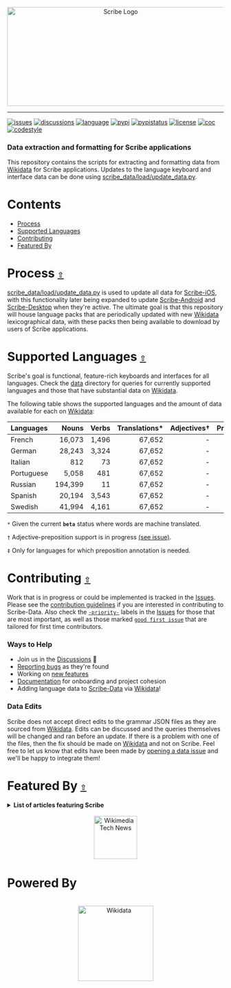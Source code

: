 <div align="center">
  <a href="https://github.com/scribe-org/Scribe-Data"><img src="https://raw.githubusercontent.com/scribe-org/Organization/main/logo/ScribeAppLogo.png" width=512 height=230 alt="Scribe Logo"></a>
</div>

---

[![issues](https://img.shields.io/github/issues/scribe-org/Scribe-Data)](https://github.com/scribe-org/Scribe-Data/issues)
[![discussions](https://img.shields.io/github/discussions/scribe-org/Scribe-Data)](https://github.com/scribe-org/Scribe-Data/discussions)
[![language](https://img.shields.io/badge/Python-3-306998.svg?logo=python&logoColor=ffffff)](https://github.com/scribe-org/Scribe-Data/blob/main/CONTRIBUTING.md)
[![pypi](https://img.shields.io/pypi/v/scribe-data.svg?color=4B8BBE)](https://pypi.org/project/scribe-data/)
[![pypistatus](https://img.shields.io/pypi/status/scribe-data.svg)](https://pypi.org/project/scribe-data/)
[![license](https://img.shields.io/github/license/scribe-org/Scribe-Data.svg)](https://github.com/scribe-org/Scribe-Data/blob/main/LICENSE.txt)
[![coc](https://img.shields.io/badge/coc-Contributor%20Covenant-ff69b4.svg)](https://github.com/scribe-org/Scribe-Data/blob/main/.github/CODE_OF_CONDUCT.md)
[![codestyle](https://img.shields.io/badge/code%20style-black-000000.svg)](https://github.com/psf/black)

### Data extraction and formatting for Scribe applications

This repository contains the scripts for extracting and formatting data from [Wikidata](https://www.wikidata.org/) for Scribe applications. Updates to the language keyboard and interface data can be done using [scribe_data/load/update_data.py](https://github.com/scribe-org/Scribe-Data/tree/main/src/scribe_data/load/update_data.py).

# **Contents**<a id="contents"></a>

- [Process](#process)
- [Supported Languages](#supported-languages)
- [Contributing](#contributing)
- [Featured By](#featured-by)

# Process [`⇧`](#contents) <a id="process"></a>

[scribe_data/load/update_data.py](https://github.com/scribe-org/Scribe-Data/tree/main/src/scribe_data/load/update_data.py) is used to update all data for [Scribe-iOS](https://github.com/scribe-org/Scribe-iOS), with this functionality later being expanded to update [Scribe-Android](https://github.com/scribe-org/Scribe-Android) and [Scribe-Desktop](https://github.com/scribe-org/Scribe-Desktop) when they're active. The ultimate goal is that this repository will house language packs that are periodically updated with new [Wikidata](https://www.wikidata.org/) lexicographical data, with these packs then being available to download by users of Scribe applications.

# Supported Languages [`⇧`](#contents) <a id="supported-languages"></a>

Scribe's goal is functional, feature-rich keyboards and interfaces for all languages. Check the [data](https://github.com/scribe-org/Scribe-Data/tree/main/data) directory for queries for currently supported languages and those that have substantial data on [Wikidata](https://www.wikidata.org/).

The following table shows the supported languages and the amount of data available for each on [Wikidata](https://www.wikidata.org/):

| Languages  |   Nouns | Verbs | Translations\* | Adjectives† | Prepositions‡ |
| :--------- | ------: | ----: | -------------: | ----------: | ------------: |
| French     |  16,073 | 1,496 |         67,652 |           - |             - |
| German     |  28,243 | 3,324 |         67,652 |           - |           187 |
| Italian    |     812 |    73 |         67,652 |           - |             - |
| Portuguese |   5,058 |   481 |         67,652 |           - |             - |
| Russian    | 194,399 |    11 |         67,652 |           - |            12 |
| Spanish    |  20,194 | 3,543 |         67,652 |           - |             - |
| Swedish    |  41,994 | 4,161 |         67,652 |           - |             - |

`*` Given the current **`beta`** status where words are machine translated.

`†` Adjective-preposition support is in progress [(see issue)](https://github.com/scribe-org/Scribe-iOS/issues/86).

`‡` Only for languages for which preposition annotation is needed.

# Contributing [`⇧`](#contents) <a id="contributing"></a>

Work that is in progress or could be implemented is tracked in the [Issues](https://github.com/scribe-org/Scribe-Data/issues). Please see the [contribution guidelines](https://github.com/scribe-org/Scribe-Data/blob/main/CONTRIBUTING.md) if you are interested in contributing to Scribe-Data. Also check the [`-priority-`](https://github.com/scribe-org/Scribe-Data/labels/-priority-) labels in the [Issues](https://github.com/scribe-org/Scribe-Data/issues) for those that are most important, as well as those marked [`good first issue`](https://github.com/scribe-org/Scribe-Data/issues?q=is%3Aissue+is%3Aopen+label%3A%22good+first+issue%22) that are tailored for first time contributors.

### Ways to Help

- Join us in the [Discussions](https://github.com/scribe-org/Scribe-Data/discussions) 👋
- [Reporting bugs](https://github.com/scribe-org/Scribe-Data/issues/new?assignees=&labels=bug&template=bug_report.yml) as they're found
- Working on [new features](https://github.com/scribe-org/Scribe-Data/issues?q=is%3Aissue+is%3Aopen+label%3Afeature)
- [Documentation](https://github.com/scribe-org/Scribe-Data/issues?q=is%3Aissue+is%3Aopen+label%3Adocumentation) for onboarding and project cohesion
- Adding language data to [Scribe-Data](https://github.com/scribe-org/Scribe-Data/issues) via [Wikidata](https://www.wikidata.org/)!

### Data Edits

Scribe does not accept direct edits to the grammar JSON files as they are sourced from [Wikidata](https://www.wikidata.org/). Edits can be discussed and the queries themselves will be changed and ran before an update. If there is a problem with one of the files, then the fix should be made on [Wikidata](https://www.wikidata.org/) and not on Scribe. Feel free to let us know that edits have been made by [opening a data issue](https://github.com/scribe-org/Scribe-Data/issues/new?assignees=&labels=data&template=data_wikidata.yml) and we'll be happy to integrate them!

# Featured By [`⇧`](#contents) <a id="featured-by"></a>

<details><summary><strong>List of articles featuring Scribe</strong></summary>
<p>

- [Blog post](https://tech-news.wikimedia.de/en/2022/03/18/lexicographical-data-for-language-learners-the-wikidata-based-app-scribe/) on [Scribe-iOS](https://github.com/scribe-org/Scribe-iOS) for [Wikimedia Tech News](https://tech-news.wikimedia.de/en/homepage/) ([DE](https://tech-news.wikimedia.de/2022/03/18/sprachenlernen-mit-lexikografische-daten-die-wikidata-basierte-app-scribe/) / [Tweet](https://twitter.com/wikidata/status/1507335538596106257?s=20&t=YGRGamftI-5B_VwQ_bFRhA))

</p>
</details>

<div align="center">
  <br>
  <a href="https://tech-news.wikimedia.de/en/2022/03/18/lexicographical-data-for-language-learners-the-wikidata-based-app-scribe/"><img height="100"src="https://raw.githubusercontent.com/scribe-org/Organization/main/resources/images/wikimedia_deutschland_logo.png" alt="Wikimedia Tech News"></a>
  <br>
</div>

# Powered By

<div align="center">
  <br>
  <a href="https://www.wikidata.org/"><img height="175" src="https://raw.githubusercontent.com/scribe-org/Organization/main/resources/images/wikidata_logo.png" alt="Wikidata"></a>
  <br>
</div>
